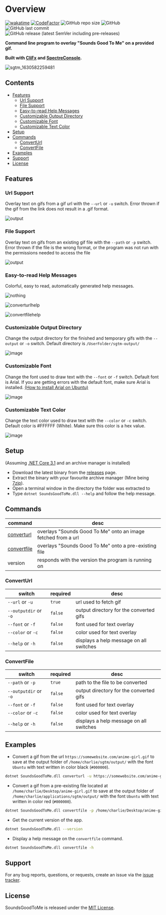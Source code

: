 # Overview
[![wakatime](https://wakatime.com/badge/github/GoodPro712/SoundsGoodToMe.svg)](https://wakatime.com/badge/github/GoodPro712/SoundsGoodToMe)
[![CodeFactor](https://www.codefactor.io/repository/github/goodpro712/soundsgoodtome/badge)](https://www.codefactor.io/repository/github/goodpro712/soundsgoodtome)
![GitHub repo size](https://img.shields.io/github/repo-size/goodpro712/soundsgoodtome)
![GitHub](https://img.shields.io/github/license/goodpro712/soundsgoodtome)
![GitHub last commit](https://img.shields.io/github/last-commit/goodpro712/soundsgoodtome)
![GitHub release (latest SemVer including pre-releases)](https://img.shields.io/github/v/release/goodpro712/soundsgoodtome?include_prereleases&sort=semver)

**Command line program to overlay "Sounds Good To Me" on a provided gif.**

**Built with [CliFx](https://github.com/Tyrrrz/CliFx) and [SpectreConsole](https://github.com/spectreconsole/spectre.console).**

![sgtm_1630582259481](https://user-images.githubusercontent.com/45357714/131836454-68e9c9dc-e2f5-48c4-84de-5277c4c38c25.gif)

## Contents
- [Features](#features)
    - [Url Support](#url-support)
    - [File Support](#file-support)
    - [Easy-to-read Help Messages](#easy-to-read-help-messages)
    - [Customizable Output Directory](#customizable-output-directory)
    - [Customizable Font](#customizable-font)
    - [Customizable Text Color](#customizable-text-color)
- [Setup](#setup)
- [Commands](#commands)
    - [ConvertUrl](#converturl)
    - [ConvertFile](#convertfile)
- [Examples](#examples)
- [Support](#support)
- [License](#license)

## Features
### Url Support
Overlay text on gifs from a gif url with the `--url` or `-u` switch. Error thrown if the gif from the link does not result in a .gif format.

![output](https://user-images.githubusercontent.com/45357714/131810218-49cde778-9281-4683-9a85-e66c1555505e.gif)

### File Support
Overlay text on gifs from an existing gif file with the `--path` or `-p` switch.
Error thrown if the file is the wrong format, or the program was not run with the permissions needed to access the file

![output](https://user-images.githubusercontent.com/45357714/131811050-907931f3-d43c-4156-9b3e-201a6d22c019.gif)

### Easy-to-read Help Messages
Colorful, easy to read, automatically generated help messages.

![nothing](https://user-images.githubusercontent.com/45357714/131811267-5a4ab4c3-af13-4edf-800e-d113ec1c3cc8.png)

![converturlhelp](https://user-images.githubusercontent.com/45357714/131811509-05318ee5-e3fd-4a8d-97b0-ab73f0e047ea.png)

![convertfilehelp](https://user-images.githubusercontent.com/45357714/131811514-d9ca0471-3964-4cf3-b571-e712c383ebe3.png)

### Customizable Output Directory
Change the output directory for the finished and temporary gifs with the `--output` or `-o` switch.
Default directory is `/UserFolder/sgtm-output/`

![image](https://user-images.githubusercontent.com/45357714/131813606-1a3bb0f2-d1a7-4a44-9942-af360627a12f.png)

### Customizable Font
Change the font used to draw text with the `--font` or `-f` switch.
Default font is Arial. If you are getting errors with the default font, make sure Arial is installed.
[(How to install Arial on Ubuntu)](https://askubuntu.com/questions/651441/how-to-install-arial-font-and-other-windows-fonts-in-ubuntu)

![image](https://user-images.githubusercontent.com/45357714/131814088-9f8ed19a-96ab-48bf-8a01-7ceb63ffc579.png)

### Customizable Text Color
Change the text color used to draw text with the `--color` or `-c` switch.
Default color is #FFFFFF (White). Make sure this color is a hex value.

![image](https://user-images.githubusercontent.com/45357714/131814904-4ae06504-8dc2-4ba0-8b02-e4bba79faf80.png)

## Setup
(Assuming [.NET Core 3.1](https://dotnet.microsoft.com/download) and an archive manager is installed)
- Download the latest binary from the [releases](https://github.com/GoodPro712/SoundsGoodToMe/releases) page.
- Extract the binary with your favourite archive manager (Mine being [7zip](https://www.7-zip.org/)).
- Open a terminal window in the directory the folder was extracted to
- Type `dotnet SoundsGoodToMe.dll --help` and follow the help message.

## Commands

| command | desc |
| - | - |
[converturl](#converturl) | overlays "Sounds Good To Me" onto an image fetched from a url
[convertfile](#convertfile) | overlays "Sounds Good To Me" onto a pre-existing file
version | responds with the version the program is running on

### ConvertUrl
| switch | required | desc |
| - | - | - |
`--url` or `-u` | `true` | url used to fetch gif
`--outputdir` or `-o` | `false` | output directory for the converted gifs
`--font` or `-f` | `false` | font used for text overlay
`--color` or `-c` | `false` | color used for text overlay
`--help` or `-h` | `false` | displays a help message on all switches

### ConvertFile
| switch | required | desc |
| - | - | - |
`--path` or `-p` | `true` | path to the file to be converted
`--outputdir` or `-o` | `false` | output directory for the converted gifs
`--font` or `-f` | `false` | font used for text overlay
`--color` or `-c` | `false` | color used for text overlay
`--help` or `-h` | `false` | displays a help message on all switches

## Examples
- Convert a gif from the url `https://somewebsite.com/anime-girl.gif` to save at the output folder of `/home/charlie/sgtm/output/` with the font `Ubuntu` with text written in color black (`#000000`).
```bash
dotnet SoundsGoodToMe.dll converturl -u https://somewebsite.com/anime-girl.gif -o /home/charlie/sgtm/output/ -f Ubuntu -c #000000
```

- Convert a gif from a pre-existing file located at `/home/charlie/Desktop/anime-girl.gif` to save at the output folder of `/home/charlie/applications/sgtm/output/` with the font `Ubuntu` with text written in color red (`#000000`).
```bash
dotnet SoundsGoodToMe.dll convertfile -p /home/charlie/Desktop/anime-girl.gif -o /home/charlie/applications/sgtm/output/ -f Ubuntu -c #FF0000
```

- Get the current version of the app.
```bash
dotnet SoundsGoodToMe.dll --version
```

- Display a help message on the `convertfile` command.
```bash
dotnet SoundsGoodToMe.dll convertfile -h
```

## Support
For any bug reports, questions, or requests, create an issue via the [issue tracker](https://github.com/GoodPro712/SoundsGoodToMe/issues).

## License
SoundsGoodToMe is released under the [MIT License](https://github.com/GoodPro712/SoundsGoodToMe/blob/master/LICENSE).
